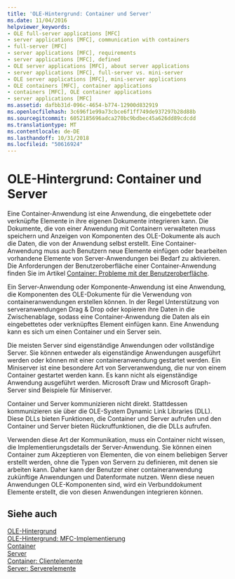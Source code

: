 ```yaml
---
title: 'OLE-Hintergrund: Container und Server'
ms.date: 11/04/2016
helpviewer_keywords:
- OLE full-server applications [MFC]
- server applications [MFC], communication with containers
- full-server [MFC]
- server applications [MFC], requirements
- server applications [MFC], defined
- OLE server applications [MFC], about server applications
- server applications [MFC], full-server vs. mini-server
- OLE server applications [MFC], mini-server applications
- OLE containers [MFC], container applications
- containers [MFC], OLE container applications
- server applications [MFC]
ms.assetid: dafbb31d-096c-4654-b774-12900d832919
ms.openlocfilehash: 3c696f1e99a73cbce6f1ff749de937297b28d88b
ms.sourcegitcommit: 6052185696adca270bc9bdbec45a626dd89cdcdd
ms.translationtype: MT
ms.contentlocale: de-DE
ms.lasthandoff: 10/31/2018
ms.locfileid: "50616924"
---
```

# <a name="ole-background-containers-and-servers"></a>OLE-Hintergrund: Container und Server

Eine Container-Anwendung ist eine Anwendung, die eingebettete oder verknüpfte Elemente in ihre eigenen Dokumente integrieren kann. Die Dokumente, die von einer Anwendung mit Containern verwalteten muss speichern und Anzeigen von Komponenten des OLE-Dokumente als auch die Daten, die von der Anwendung selbst erstellt. Eine Container-Anwendung muss auch Benutzern neue Elemente einfügen oder bearbeiten vorhandene Elemente von Server-Anwendungen bei Bedarf zu aktivieren. Die Anforderungen der Benutzeroberfläche einer Container-Anwendung finden Sie im Artikel [Container: Probleme mit der Benutzeroberfläche](../mfc/containers-user-interface-issues.md).

Ein Server-Anwendung oder Komponente-Anwendung ist eine Anwendung, die Komponenten des OLE-Dokumente für die Verwendung von containeranwendungen erstellen können. In der Regel Unterstützung von serveranwendungen Drag & Drop oder kopieren ihre Daten in die Zwischenablage, sodass eine Container-Anwendung die Daten als ein eingebettetes oder verknüpftes Element einfügen kann. Eine Anwendung kann es sich um einen Container und ein Server sein.

Die meisten Server sind eigenständige Anwendungen oder vollständige Server. Sie können entweder als eigenständige Anwendungen ausgeführt werden oder können mit einer containeranwendung gestartet werden. Ein Miniserver ist eine besondere Art von Serveranwendung, die nur von einem Container gestartet werden kann. Es kann nicht als eigenständige Anwendung ausgeführt werden. Microsoft Draw und Microsoft Graph-Server sind Beispiele für Miniserver.

Container und Server kommunizieren nicht direkt. Stattdessen kommunizieren sie über die OLE-System Dynamic Link Libraries (DLL). Diese DLLs bieten Funktionen, die Container und Server aufrufen und den Container und Server bieten Rückruffunktionen, die die DLLs aufrufen.

Verwenden diese Art der Kommunikation, muss ein Container nicht wissen, die Implementierungsdetails der Server-Anwendung. Sie können einen Container zum Akzeptieren von Elementen, die von einem beliebigen Server erstellt werden, ohne die Typen von Servern zu definieren, mit denen sie arbeiten kann. Daher kann der Benutzer einer containeranwendung zukünftige Anwendungen und Datenformate nutzen. Wenn diese neuen Anwendungen OLE-Komponenten sind, wird ein Verbunddokument Elemente erstellt, die von diesen Anwendungen integrieren können.

## <a name="see-also"></a>Siehe auch

[OLE-Hintergrund](../mfc/ole-background.md)<br/>
[OLE-Hintergrund: MFC-Implementierung](../mfc/ole-background-mfc-implementation.md)<br/>
[Container](../mfc/containers.md)<br/>
[Server](../mfc/servers.md)<br/>
[Container: Clientelemente](../mfc/containers-client-items.md)<br/>
[Server: Serverelemente](../mfc/servers-server-items.md)

